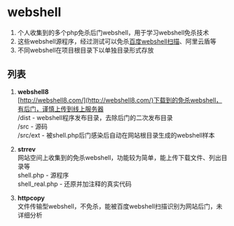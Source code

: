 # webshell
1. 个人收集到的多个php免杀后门webshell，用于学习webshell免杀技术  
2. 这些webshell源程序，经过测试可以免杀[百度webshell扫描](https://scanner.baidu.com/#/pages/intro)、阿里云盾等
3. 不同webshell在项目根目录下以单独目录形式存放

## 列表 ##
1. **webshell8**  
[http://webshell8.com/](http://webshell8.com/)下载到的免杀webshell，有后门，谨慎上传到线上服务器  
/dist   -    webshell程序发布目录，去除后门的二次发布目录  
/src    -    源码  
/src/ext  -  被shell.php后门感染后自动在网站根目录生成的webshell样本


2. **strrev**  
网站空间上收集到的免杀webshell，功能较为简单，能上传下载文件、列出目录等  
shell.php  -  源程序  
shell_real.php  -  还原并加注释的真实代码  


2. **httpcopy**  
文件传输型webshell，不免杀，能被百度webshell扫描识别为网站后门，未详细分析






